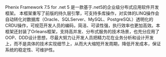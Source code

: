 Phenix Framework 7.5 for .net 5 是一款基于.net5的企业级分布式应用软件开发框架。
本框架重写了前版的持久层引擎，可支持多库操作，对实体的LINQ操作会自动转化对数据库（Oracle、SQLServer、MySQL、PostgreSQL）透明化的CRDU操作，可规范开发人员的编码，简洁、可读性强，执行效率也更加高效。本框架还封装了Orleans框架，支持高并发、分布式服务的技术场景，也充分应用了OOP、DDD设计思想，尽最大努力让开发人员把精力花在业务分析和设计开发上，而不是具体的技术实现细节上，从而大大缩短开发周期，降低开发成本，保证系统的稳定性、可维护性。